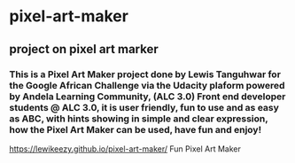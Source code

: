 # pixel-art-maker
## project on pixel art marker
### This is a Pixel Art Maker project done by Lewis Tanguhwar for the Google African Challenge via the Udacity plaform powered by Andela Learning Community, (ALC 3.0) Front end developer students @ ALC 3.0, it is user friendly, fun to use and as easy as ABC, with hints showing in simple and clear expression, how the Pixel Art Maker can be used, have fun and enjoy!

  https://lewikeezy.github.io/pixel-art-maker/
Fun Pixel Art Maker
